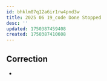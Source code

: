 ```yaml
---
id: bhklm07q12a6ir1rw4pnd3w
title: 2025 06 19_code Done Stopped
desc: ''
updated: 1750387459408
created: 1750387410608
---
```


## Correction

- 